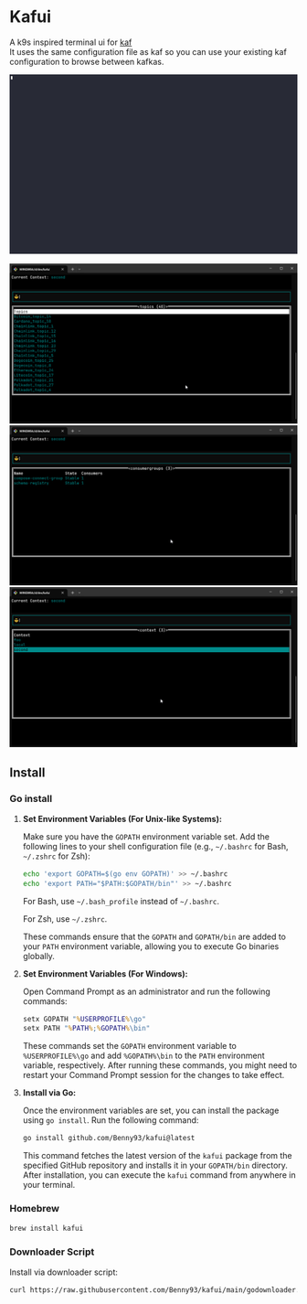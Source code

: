 # Kafui

A k9s inspired terminal ui for [kaf](https://github.com/birdayz/kaf)  
It uses the same configuration file as kaf so you can use your existing kaf configuration to browse between kafkas.

![asciicinema](asciicinema.gif)

![image topics](./doc/images/image.png)
![image groups](./doc/images/image-1.png)
![context select](./doc/images/image-2.png)


## Install

### Go install

1. **Set Environment Variables (For Unix-like Systems):**

   Make sure you have the `GOPATH` environment variable set. Add the following lines to your shell configuration file (e.g., `~/.bashrc` for Bash, `~/.zshrc` for Zsh):

   ```bash
   echo 'export GOPATH=$(go env GOPATH)' >> ~/.bashrc
   echo 'export PATH="$PATH:$GOPATH/bin"' >> ~/.bashrc
   ```

   For Bash, use `~/.bash_profile` instead of `~/.bashrc`.

   For Zsh, use `~/.zshrc`.

   These commands ensure that the `GOPATH` and `GOPATH/bin` are added to your `PATH` environment variable, allowing you to execute Go binaries globally.

2. **Set Environment Variables (For Windows):**

   Open Command Prompt as an administrator and run the following commands:

   ```cmd
   setx GOPATH "%USERPROFILE%\go"
   setx PATH "%PATH%;%GOPATH%\bin"
   ```

   These commands set the `GOPATH` environment variable to `%USERPROFILE%\go` and add `%GOPATH%\bin` to the `PATH` environment variable, respectively. After running these commands, you might need to restart your Command Prompt session for the changes to take effect.

3. **Install via Go:**

   Once the environment variables are set, you can install the package using `go install`. Run the following command:

   ```bash
   go install github.com/Benny93/kafui@latest
   ```

   This command fetches the latest version of the `kafui` package from the specified GitHub repository and installs it in your `GOPATH/bin` directory. After installation, you can execute the `kafui` command from anywhere in your terminal.

### Homebrew

```bash
brew install kafui
```

### Downloader Script

Install via downloader script:

```bash
curl https://raw.githubusercontent.com/Benny93/kafui/main/godownloader.sh | BINDIR=$HOME/bin bash
```